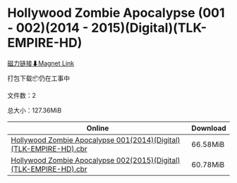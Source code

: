 # Hollywood Zombie Apocalypse (001 - 002)(2014 - 2015)(Digital)(TLK-EMPIRE-HD)

[磁力链接⬇Magnet Link](magnet:?xt=urn:btih:e97e0f71ed433cf3cbe57d074f9df6963b43d955&dn=Hollywood%20Zombie%20Apocalypse%20%28001%20-%20002%29%282014%20-%202015%29%28Digital%29%28TLK-EMPIRE-HD%29)

打包下载📦仍在工事中

文件数：2

总大小：127.36MiB

Online | Download
--- | ---
[Hollywood Zombie Apocalypse 001(2014)(Digital)(TLK-EMPIRE-HD).cbr](https://github.com/alicewish/markdown/blob/master/comic/Hollywood-Zombie-Apocalypse-001-2014-Digital-TLK-EMPIRE-HD-cbr.md) | 66.58MiB
[Hollywood Zombie Apocalypse 002(2015)(Digital)(TLK-EMPIRE-HD).cbr](https://github.com/alicewish/markdown/blob/master/comic/Hollywood-Zombie-Apocalypse-002-2015-Digital-TLK-EMPIRE-HD-cbr.md) | 60.78MiB